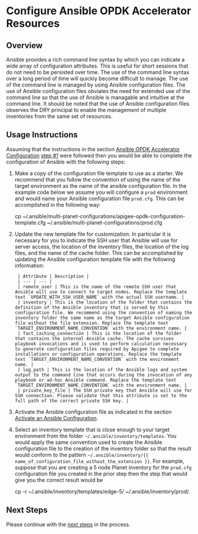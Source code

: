 # Configure Ansible OPDK Accelerator Resources

## Overview

Ansible provides a rich command line syntax by which you can indicate a wide array of configuration attributes. This is 
useful for short sessions that do not need to be persisted over time. The use of the command line syntax over a long 
period of time will quickly become difficult to manage. The use of the command line is managed by using Ansible 
configuration files. The use of Ansible configuration files obviates the need for extended use of the command line so 
that the use of Ansible is managable and intuitive at the command line. It should be noted that the use of Ansible 
configuration files observes the DRY principal to enable the management of multiple inventories from the same set of 
resources. 

## Usage Instructions
Assuming that the instructions in the section [Ansible OPDK Accelerator Configuration](README-ansible-configuration.md) 
[step #1](README-ansible-configuration.md) were followed then you would be able to complete the configuration of 
Ansible with the following steps: 

1. Make a copy of the configuration file template to use as a starter. We recommend that you follow the convention of 
using the name of the target environment as the name of the ansible configuration file. In the example code below we 
assume you will configure a `prod` environment and would name your Ansible configuration file `prod.cfg`. This can be 
accomplished in the following way: 


    cp ~/.ansible/multi-planet-configurations/apigee-opdk-configuration-template.cfg ~/.ansible/multi-planet-configurations/prod.cfg
         
1. Update the new template file for customization. In particular it is necessary for you to indicate the SSH user 
that Ansible will use for server access, the location of the inventory files, the location of the log files, and the 
name of the cache folder. This can be accomplished by updating the Ansible configuration template file with the following
information:

        | Attribute | Description |
        | --- | --- |
        | remote_user | This is the name of the remote SSH user that Ansible will use to connect to target nodes. Replace the template text `UPDATE_WITH_SSH_USER_NAME` with the actual SSH username. |
        | inventory | This is the location of the folder that contains the definition of the Ansible inventory that is served by this configuration file. We recommend using the convention of naming the inventory folder the same name as the target Ansible configuration file without the file extension. Replace the template text `TARGET_ENVIRONMENT_NAME_CONVENTION` with the environment name. |
        | fact_caching_connection | This is the location of the folder that contains the internal Ansible cache. The cache survives playbook invocations and is used to perform calculation necessary to generate configuration files required by Apigee to complete installations or configuration operations. Replace the template text `TARGET_ENVIRONMENT_NAME_CONVENTION` with the environment name. |
        | log_path | This is the location of the Ansible logs and system output to the command line that occurs during the invocation of any playbook or ad-hoc Ansible command. Replace the template text `TARGET_ENVIRONMENT_NAME_CONVENTION` with the environment name. |
        | private_key_file | The SSH private key that Ansible will use for SSH connection. Please validate that this attribute is set to the full path of the correct private SSH key. |

1. Activate the Ansible configuration file as indicated in the section [Activate an Ansible Configuration](README-activate-an-ansible-configuration.md).
    
1. Select an inventory template that is close enough to your target environment from the folder `~/.ansible/inventory/templates`. 
You would apply the same convention used to create the Ansible configuration file to the creation of the inventory folder 
so that the result would conform to the pattern `~/.ansible/inventory/{{ name_of_configuration_file_without_the_extension }}`. 
For example, suppose that you are creating a 5 node Planet inventory for the `prod.cfg` configuration file you created in 
the prior step then the step that would give you the correct result would be 


    cp -r ~/.ansible/inventory/templates/edge-5/ ~/.ansible/inventory/prod/.

## Next Steps

Please continue with the [next steps](README.md#usage-overview) in the process.
